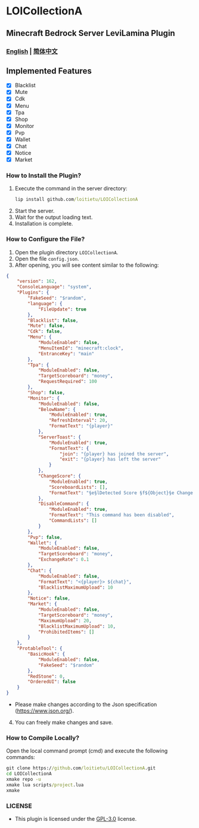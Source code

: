 # LOICollectionA
## Minecraft Bedrock Server LeviLamina Plugin

### [English](README.md) | [简体中文](README.zh.md)

## Implemented Features
- [x] Blacklist
- [x] Mute
- [x] Cdk
- [x] Menu
- [x] Tpa
- [x] Shop
- [x] Monitor
- [x] Pvp
- [x] Wallet
- [x] Chat
- [x] Notice
- [x] Market

### How to Install the Plugin?
1. Execute the command in the server directory:
   ```cmd
   lip install github.com/loitietu/LOICollectionA
   ```
2. Start the server.
3. Wait for the output loading text.
4. Installation is complete.

### How to Configure the File?
1. Open the plugin directory `LOICollectionA`.
2. Open the file `config.json`.
3. After opening, you will see content similar to the following:
```json
{
    "version": 162,
    "ConsoleLanguage": "system",
    "Plugins": {
        "FakeSeed": "$random",
        "language": {
            "FileUpdate": true
        },
        "Blacklist": false,
        "Mute": false, 
        "Cdk": false,
        "Menu": {
            "ModuleEnabled": false,
            "MenuItemId": "minecraft:clock",
            "EntranceKey": "main"
        },
        "Tpa": {
            "ModuleEnabled": false,
            "TargetScoreboard": "money",
            "RequestRequired": 100
        },
        "Shop": false,
        "Monitor": {
            "ModuleEnabled": false,
            "BelowName": {
                "ModuleEnabled": true,
                "RefreshInterval": 20,
                "FormatText": "{player}"
            },
            "ServerToast": {
                "ModuleEnabled": true,
                "FormatText": {
                    "join": "{player} has joined the server",
                    "exit": "{player} has left the server"
                }
            },
            "ChangeScore": {
                "ModuleEnabled": true,
                "ScoreboardLists": [],
                "FormatText": "§e§lDetected Score §f${Object}§e Change §bOriginal Value: §f${OriMoney} §aChange: §f${SetMoney} §eCurrent Value: §f${GetScore}"
            },
            "DisableCommand": {
                "ModuleEnabled": true,
                "FormatText": "This command has been disabled",
                "CommandLists": []
            }
        },
        "Pvp": false,
        "Wallet": {
            "ModuleEnabled": false,
            "TargetScoreboard": "money",
            "ExchangeRate": 0.1
        },
        "Chat": {
            "ModuleEnabled": false,
            "FormatText": "<{player}> ${chat}",
            "BlacklistMaximumUpload": 10
        },
        "Notice": false,
        "Market": {
            "ModuleEnabled": false,
            "TargetScoreboard": "money",
            "MaximumUpload": 20,
            "BlacklistMaximumUpload": 10,
            "ProhibitedItems": []
        }
    },
    "ProtableTool": {
        "BasicHook": {
            "ModuleEnabled": false,
            "FakeSeed": "$random"
        },
        "RedStone": 0,
        "OrderedUI": false
    }
}
```
- Please make changes according to the Json specification (https://www.json.org/).
4. You can freely make changes and save.

### How to Compile Locally?
Open the local command prompt (cmd) and execute the following commands:
```cmd
git clone https://github.com/loitietu/LOICollectionA.git
cd LOICollectionA
xmake repo -u
xmake lua scripts/project.lua
xmake
```

### LICENSE
- This plugin is licensed under the [GPL-3.0](LICENSE) license.